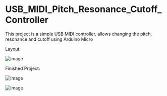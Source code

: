 # USB_MIDI_Pitch_Resonance_Cutoff_Controller
This project is a simple USB MIDI controller, allows changing the pitch, resonance and cutoff using Arduino Micro

Layout:

![image](https://github.com/omeriko9/USB_MIDI_Pitch_Resonance_Cutoff_Controller/assets/5153984/3a752072-070a-4786-8918-8819f2b33c17)

Finished Project:

![image](https://github.com/omeriko9/USB_MIDI_Pitch_Resonance_Cutoff_Controller/assets/5153984/2432da94-b2d2-4ea6-802c-45f09a2055a6)

![image](https://github.com/omeriko9/USB_MIDI_Pitch_Resonance_Cutoff_Controller/assets/5153984/dcd7d724-a06b-4777-b076-430915c56a31)


